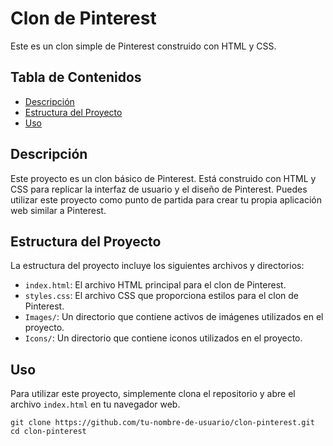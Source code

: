# Clon de Pinterest

Este es un clon simple de Pinterest construido con HTML y CSS.

## Tabla de Contenidos

- [Descripción](#descripción)
- [Estructura del Proyecto](#estructura-del-proyecto)
- [Uso](#uso)

## Descripción

Este proyecto es un clon básico de Pinterest. Está construido con HTML y CSS para replicar la interfaz de usuario y el diseño de Pinterest. Puedes utilizar este proyecto como punto de partida para crear tu propia aplicación web similar a Pinterest.

## Estructura del Proyecto

La estructura del proyecto incluye los siguientes archivos y directorios:

- `index.html`: El archivo HTML principal para el clon de Pinterest.
- `styles.css`: El archivo CSS que proporciona estilos para el clon de Pinterest.
- `Images/`: Un directorio que contiene activos de imágenes utilizados en el proyecto.
- `Icons/`: Un directorio que contiene iconos utilizados en el proyecto.

## Uso

Para utilizar este proyecto, simplemente clona el repositorio y abre el archivo `index.html` en tu navegador web.

```shell
git clone https://github.com/tu-nombre-de-usuario/clon-pinterest.git
cd clon-pinterest
